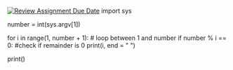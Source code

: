 [![Review Assignment Due Date](https://classroom.github.com/assets/deadline-readme-button-22041afd0340ce965d47ae6ef1cefeee28c7c493a6346c4f15d667ab976d596c.svg)](https://classroom.github.com/a/Ofco1r63)
import sys

number = int(sys.argv[1])

for i in range(1, number + 1): # loop between 1 and number
    if number % i == 0: #check if remainder is 0
        print(i, end = " ")

print()
